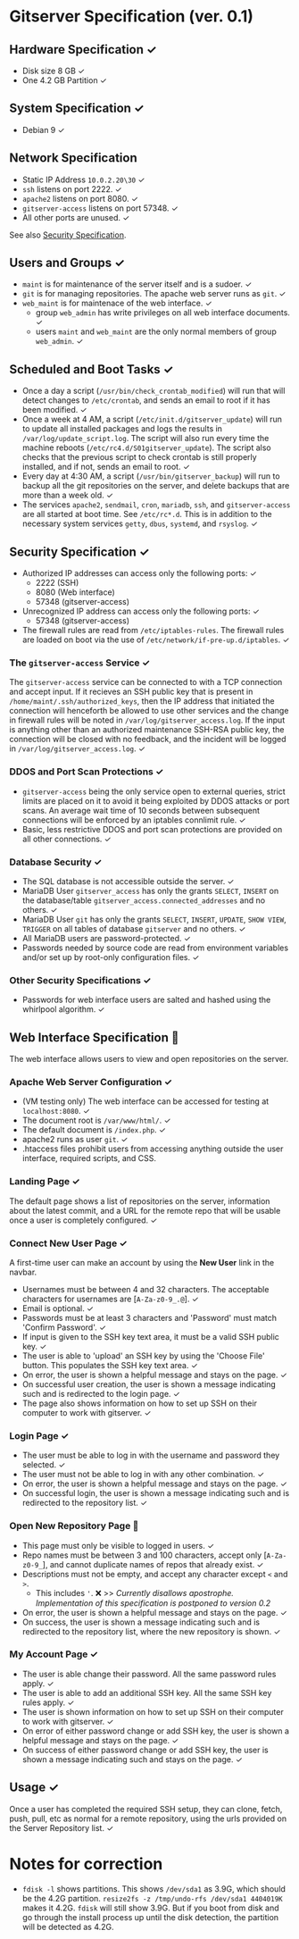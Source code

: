 
# Gitserver Specification (ver. 0.1)
## Hardware Specification &#x2713;
 - Disk size 8 GB &#x2713;
 - One 4.2 GB Partition &#x2713;

## System Specification &#x2713;
 - Debian 9 &#x2713;

## Network Specification
 - Static IP Address `10.0.2.20\30`  &#x2713;
 - `ssh` listens on port 2222. &#x2713;
 - `apache2` listens on port 8080. &#x2713;
 - `gitserver-access` listens on port 57348. &#x2713;
 - All other ports are unused. &#x2713;

See also [Security Specification](#security-specification).
## Users and Groups &#x2713;
 - `maint` is for maintenance of the server itself and is a sudoer. &#x2713;
 - `git` is for managing repositories. The apache web server runs as `git`. &#x2713;
 - `web_maint` is for maintenace of the web interface.  &#x2713;
   - group `web_admin` has write privileges on all web interface documents.  &#x2713;
   - users `maint` and `web_maint` are the only normal members of group `web_admin`.  &#x2713;
## Scheduled and Boot Tasks &#x2713;

 - Once a day a script (`/usr/bin/check_crontab_modified`) will run that will detect changes to `/etc/crontab`, and sends an email to root if it has been modified. &#x2713;
 - Once a week at 4 AM, a script (`/etc/init.d/gitserver_update`) will run to update all installed packages and logs the results in `/var/log/update_script.log`. The script will also run every time the machine reboots (`/etc/rc4.d/S01gitserver_update`). The script also checks that the previous script to check crontab is still properly installed, and if not, sends an email to root. &#x2713;
- Every day at 4:30 AM, a script (`/usr/bin/gitserver_backup`) will run to backup all the git repositories on the server, and delete backups that are more than a week old. &#x2713;
- The services `apache2`, `sendmail`, `cron`, `mariadb`, `ssh`, and `gitserver-access` are all started at boot time. See `/etc/rc*.d`. This is in addition to the necessary system services `getty`, `dbus`, `systemd`, and `rsyslog`. &#x2713;

## Security Specification  &#x2713;
- Authorized IP addresses can access only the following ports: &#x2713;
  - 2222 (SSH)
  - 8080 (Web interface)
  - 57348 (gitserver-access)
- Unrecognized IP address can access only the following ports: &#x2713;
  - 57348 (gitserver-access)
- The firewall rules are read from `/etc/iptables-rules`. The firewall rules are loaded on boot via the use of `/etc/network/if-pre-up.d/iptables`. &#x2713;

### The `gitserver-access` Service &#x2713;
The `gitserver-access` service can be connected to with a TCP connection and accept input. If it recieves an SSH public key that is present in `/home/maint/.ssh/authorized_keys`, then the IP address that initiated the connection will henceforth be allowed to use other services and the change in firewall rules will be noted in `/var/log/gitserver_access.log`. If the input is anything other than an authorized maintenance SSH-RSA public key, the connection will be closed with no feedback, and the incident will be logged in `/var/log/gitserver_access.log`. &#x2713;

### DDOS and Port Scan Protections &#x2713;
- `gitserver-access` being the only service open to external queries, strict limits are placed on it to avoid it being exploited by DDOS attacks or port scans. An average wait time of 10 seconds between subsequent connections will be enforced by an iptables connlimit rule. &#x2713;
- Basic, less restrictive DDOS and port scan protections are provided on all other connections. &#x2713;

### Database Security  &#x2713;
 - The SQL database is not accessible outside the server. &#x2713;
 - MariaDB User `gitserver_access` has only the grants `SELECT`, `INSERT` on the database/table `gitserver_access.connected_addresses` and no others. &#x2713;
 - MariaDB User `git` has only the grants `SELECT`, `INSERT`, `UPDATE`, `SHOW VIEW`, `TRIGGER` on all tables of database `gitserver` and no others. &#x2713;
 - All MariaDB users are password-protected. &#x2713;
 - Passwords needed by source code are read from environment variables and/or set up by root-only configuration files.  &#x2713;

### Other Security Specifications &#x2713;
 - Passwords for web interface users are salted and hashed using the whirlpool algorithm. &#x2713;

## Web Interface Specification &#x1F538;
The web interface allows users to view and open repositories on the server.

### Apache Web Server Configuration &#x2713;
 - (VM testing only) The web interface can be accessed for testing at `localhost:8080`. &#x2713;
 - The document root is `/var/www/html/`. &#x2713;
 - The default document is `/index.php`. &#x2713;
 - apache2 runs as user `git`. &#x2713;
 - .htaccess files prohibit users from accessing anything outside the user interface, required scripts, and CSS.

### Landing Page &#x2713;
The default page shows a list of repositories on the server, information about the latest commit, and a URL for the remote repo that will be usable once a user is completely configured. &#x2713;

### Connect New User Page &#x2713;
A first-time user can make an account by using the **New User** link in the navbar.
   - Usernames must be between 4 and 32 characters. The acceptable characters for usernames are [`A-Za-z0-9_.@`]. &#x2713;
   - Email is optional. &#x2713;
   - Passwords must be at least 3 characters and 'Password' must match 'Confirm Password'. &#x2713;
   - If input is given to the SSH key text area, it must be a valid SSH public key. &#x2713;
   - The user is able to 'upload' an SSH key by using the 'Choose File' button. This populates the SSH key text area. &#x2713;
   - On error, the user is shown a helpful message and stays on the page. &#x2713;
   - On successful user creation, the user is shown a message indicating such and is redirected to the login page. &#x2713;
   - The page also shows information on how to set up SSH on their computer to work with gitserver. &#x2713;
 
 ### Login Page &#x2713;
  - The user must be able to log in with the username and password they selected.  &#x2713;
  - The user must not be able to log in with any other combination. &#x2713;
  - On error, the user is shown a helpful message and stays on the page. &#x2713;
  - On successful login, the user is shown a message indicating such and is redirected to the repository list. &#x2713;

### Open New Repository Page &#x1F538;
 - This page must only be visible to logged in users. &#x2713;
 - Repo names must be between 3 and 100 characters, accept only [`A-Za-z0-9_`], and cannot duplicate names of repos that already exist. &#x2713;
 - Descriptions must not be empty, and accept any character except `<` and `>`.
   - This includes `'`. &#x274C; >> *Currently disallows apostrophe. Implementation of this specification is postponed to version 0.2*
 - On error, the user is shown a helpful message and stays on the page.  &#x2713;
 - On success, the user is shown a message indicating such and is redirected to the repository list, where the new repository is shown. &#x2713;

### My Account Page &#x2713;
 - The user is able change their password. All the same password rules apply. &#x2713;
 - The user is able to add an additional SSH key. All the same SSH key rules apply. &#x2713;
 - The user is shown information on how to set up SSH on their computer to work with gitserver. &#x2713;
 - On error of either password change or add SSH key, the user is shown a helpful message and stays on the page. &#x2713;
 - On success of either password change or add SSH key, the user is shown a message indicating such and stays on the page. &#x2713;

## Usage &#x2713;

Once a user has completed the required SSH setup, they can clone, fetch, push, pull, etc as normal for a remote repository, using the urls provided on the Server Repository list. &#x2713;

# Notes for correction

 - `fdisk -l` shows partitions. This shows `/dev/sda1` as 3.9G, which should be the 4.2G partition. `resize2fs -z /tmp/undo-rfs /dev/sda1 4404019K` makes it 4.2G. `fdisk` will still show 3.9G. But if you boot from disk and go through the install process up until the disk detection, the partition will be detected as 4.2G.

